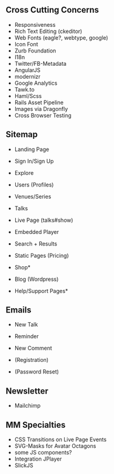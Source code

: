 Cross Cutting Concerns
----------------------

* Responsiveness
* Rich Text Editing (ckeditor)
* Web Fonts (eagle?, webtype, google)
* Icon Font
* Zurb Foundation
* I18n
* Twitter/FB-Metadata
* AngularJS
* modernizr
* Google Analytics
* Tawk.to
* Haml/Scss
* Rails Asset Pipeline
* Images via Dragonfly
* Cross Browser Testing

Sitemap
-------

* Landing Page
* Sign In/Sign Up
* Explore
* Users (Profiles)
* Venues/Series
* Talks
* Live Page (talks#show)
* Embedded Player
* Search + Results
* Static Pages (Pricing)
* Shop*

* Blog (Wordpress)
* Help/Support Pages*


Emails
------

* New Talk
* Reminder
* New Comment

* (Registration)
* (Password Reset)


Newsletter
----------

* Mailchimp


MM Specialties
--------------

* CSS Transitions on Live Page Events
* SVG-Masks for Avatar Octagons
* some JS components?
* Integration JPlayer
* SlickJS
